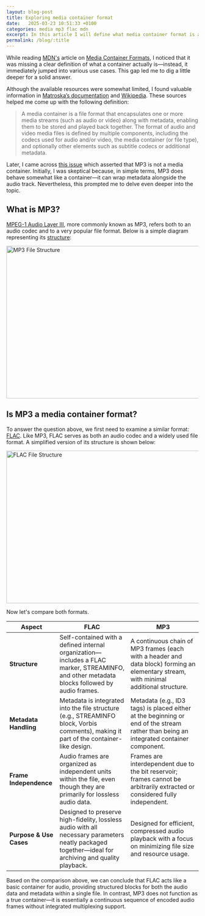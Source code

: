 ```yaml
---
layout: blog-post
title: Exploring media container format
date:   2025-03-23 10:51:33 +0100
categories: media mp3 flac mdn
excerpt: In this article I will define what media container format is and remove confusion regarding mp3
permalink: /blog/:title
---
```

While reading [MDN's](https://developer.mozilla.org/en-US/) article on [Media Container Formats](https://developer.mozilla.org/en-US/docs/Web/Media/Guides/Formats/Containers), I noticed that it was missing a clear definition of what a container actually is—instead, it immediately jumped into various use cases. This gap led me to dig a little deeper for a solid answer.

Although the available resources were somewhat limited, I found valuable information in [Matroska’s documentation](https://www.matroska.org/technical/basics.html#:~:text=First%2C%20it%20is,a%20single%20file) and [Wikipedia](https://en.wikipedia.org/wiki/Container_format). These sources helped me come up with the following definition:

> A media container is a file format that encapsulates one or more media streams (such as audio or video) along with metadata, enabling them to be stored and played back together. The format of audio and video media files is defined by multiple components, including the codecs used for audio and/or video, the media container (or file type), and optionally other elements such as subtitle codecs or additional metadata.

Later, I came across [this issue](https://github.com/mdn/content/issues/38384) which asserted that MP3 is not a media container. Initially, I was skeptical because, in simple terms, MP3 does behave somewhat like a container—it can wrap metadata alongside the audio track. Nevertheless, this prompted me to delve even deeper into the topic.

## What is MP3?

[MPEG-1 Audio Layer III](https://developer.mozilla.org/en-US/docs/Web/Media/Guides/Formats/Audio_codecs#mp3_mpeg-1_audio_layer_iii), more commonly known as MP3, refers both to an audio codec and to a very popular file format. Below is a simple diagram representing its [structure](https://en.wikipedia.org/wiki/MP3#File_structure):

<img src="../../assets/images/mp3Structure.png" alt="MP3 File Structure" width="700" height="400" />

## Is MP3 a media container format?

To answer the question above, we first need to examine a similar format: [FLAC](https://datatracker.ietf.org/doc/rfc9639/). Like MP3, FLAC serves as both an audio codec and a widely used file format. A simplified version of its structure is shown below:

<img src="../../assets/images/flackStructure.png" alt="FLAC File Structure" width="700" height="400" />

Now let's compare both formats.

| **Aspect**                | **FLAC**                                                                                                                                      | **MP3**                                                                                                                                |
|---------------------------|-----------------------------------------------------------------------------------------------------------------------------------------------|----------------------------------------------------------------------------------------------------------------------------------------|
| **Structure**             | Self-contained with a defined internal organization—includes a FLAC marker, STREAMINFO, and other metadata blocks followed by audio frames.  | A continuous chain of MP3 frames (each with a header and data block) forming an elementary stream, with minimal additional structure. |
| **Metadata Handling**     | Metadata is integrated into the file structure (e.g., STREAMINFO block, Vorbis comments), making it part of the container-like design.         | Metadata (e.g., ID3 tags) is placed either at the beginning or end of the stream rather than being an integrated container component.  |
| **Frame Independence**    | Audio frames are organized as independent units within the file, even though they are primarily for lossless audio data.                        | Frames are interdependent due to the bit reservoir; frames cannot be arbitrarily extracted or considered fully independent.            |
| **Purpose & Use Cases**   | Designed to preserve high-fidelity, lossless audio with all necessary parameters neatly packaged together—ideal for archiving and quality playback. | Designed for efficient, compressed audio playback with a focus on minimizing file size and resource usage.                             |

Based on the comparison above, we can conclude that FLAC acts like a basic container for audio, providing structured blocks for both the audio data and metadata within a single file. In contrast, MP3 does not function as a true container—it is essentially a continuous sequence of encoded audio frames without integrated multiplexing support.
